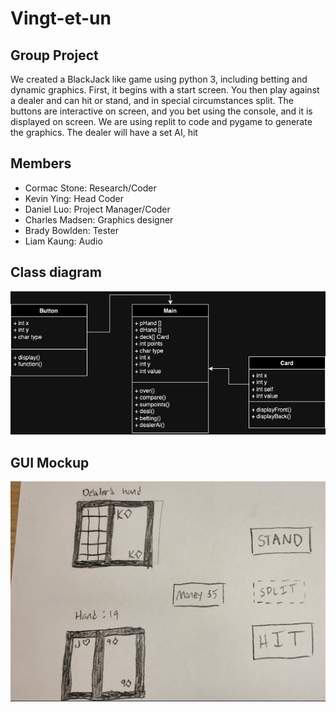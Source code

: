 # Vingt-et-un

## Group Project
We created a BlackJack like game using python 3, including betting and dynamic graphics. First, it begins with a start screen. You then play against a dealer and can hit or stand, and in special circumstances split. The buttons are interactive on screen, and you bet using the console, and it is displayed on screen. We are using replit to code and pygame to generate the graphics. The dealer will have a set AI, hit
## Members
+ Cormac Stone: Research/Coder
+ Kevin Ying: Head Coder
+ Daniel Luo: Project Manager/Coder
+ Charles Madsen: Graphics designer
+ Brady Bowlden: Tester
+ Liam Kaung: Audio
## Class diagram
![](https://github.com/Daniel71529/Blackjacks/blob/main/images/Class.png?raw=true)
## GUI Mockup
![](https://github.com/Daniel71529/Blackjacks/blob/main/images/Gui.png?raw=true)
